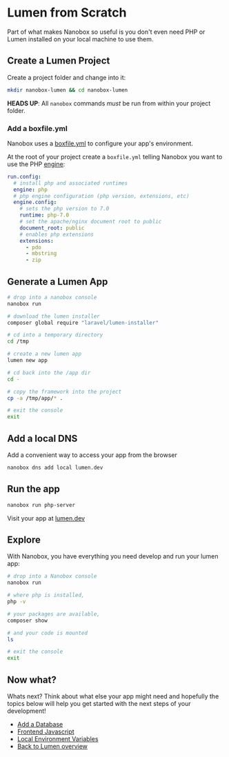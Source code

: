 # Lumen from Scratch
Part of what makes Nanobox so useful is you don't even need PHP or Lumen installed on your local machine to use them.

## Create a Lumen Project
Create a project folder and change into it:

```bash
mkdir nanobox-lumen && cd nanobox-lumen
```

**HEADS UP**: All `nanobox` commands *must* be run from within your project folder.

### Add a boxfile.yml
Nanobox uses a <a href="https://docs.nanobox.io/boxfile/" target="\_blank">boxfile.yml</a> to configure your app's environment.

At the root of your project create a `boxfile.yml` telling Nanobox you want to use the PHP <a href="https://docs.nanobox.io/engines/" target="\_blank">engine</a>:

```yaml
run.config:
  # install php and associated runtimes
  engine: php
  # php engine configuration (php version, extensions, etc)
  engine.config:
    # sets the php version to 7.0
    runtime: php-7.0
    # set the apache/nginx document root to public
    document_root: public
    # enables php extensions
    extensions:
      - pdo
      - mbstring
      - zip
```

## Generate a Lumen App

```bash
# drop into a nanobox console
nanobox run

# download the lumen installer
composer global require "laravel/lumen-installer"

# cd into a temporary directory
cd /tmp

# create a new lumen app
lumen new app

# cd back into the /app dir
cd -

# copy the framework into the project
cp -a /tmp/app/* .

# exit the console
exit
```

## Add a local DNS
Add a convenient way to access your app from the browser

```bash
nanobox dns add local lumen.dev
```

## Run the app

```bash
nanobox run php-server
```

Visit your app at <a href="http://lumen.dev" target="\_blank">lumen.dev</a>

## Explore
With Nanobox, you have everything you need develop and run your lumen app:

```bash
# drop into a Nanobox console
nanobox run

# where php is installed,
php -v

# your packages are available,
composer show

# and your code is mounted
ls

# exit the console
exit
```

## Now what?
Whats next? Think about what else your app might need and hopefully the topics below will help you get started with the next steps of your development!

* [Add a Database](/php/lumen/add-a-database)
* [Frontend Javascript](/php/lumen/frontend-javascript)
* [Local Environment Variables](/php/lumen/local-evars)
* [Back to Lumen overview](/php/lumen)
